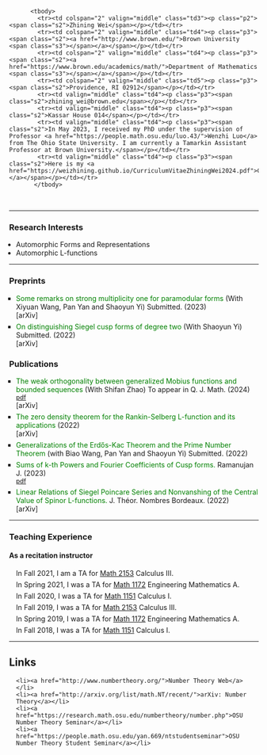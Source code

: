 
<!DOCTYPE html PUBLIC “-//W3C//DTD XHTML 1.0 Strict//EN”>

<html><head>

<!-- Global site tag (gtag.js) - Google Analytics -->
<script async src="https://www.googletagmanager.com/gtag/js?id=G-JQYT632GPP"></script>
<script>
  window.dataLayer = window.dataLayer || [];
  function gtag(){dataLayer.push(arguments);}
  gtag('js', new Date());

  gtag('config', 'G-JQYT632GPP');
</script>

<title>Zhining Wei</title>

  <link rel="stylesheet" href="mystyle.css" type="text/css">
  <style type="text/css" media="all">
    div.block
    {
      padding: 0 2em 1ex 2em;
      line-height: 1.2em;
    }
    ul
    {
      margin: 0 0 0 1em;
      padding: 0;
    }
    .simplelist
    {
      padding: 0pt 5pt 0pt 0pt;
      list-style-type: none;
      margin: 0;
    }
    li.title
    {
      list-style-type: square;
      margin-top: 6px;
    }
    span.title
    {
      color: #008000;
    }
    li.journal
    {
      list-style-type: none;
    }
    li.pdf
    {
      font-size: 90%;
      list-style-type: none;
    }
    li.instructor
    {
      list-style-type: none;
      margin-top: 6px;
    }
      li.grading
    {
      list-style-type: none;
      margin-top: 6px;
    }
    .paper
    {
      font-style: italic;
    }
    .coauthor
    {
      font-variant: small-caps;
    }
    p.clear
    {
      margin: 0;
      padding: 0;
      clear: both;
    }
    #main
    {
      color: black;
      padding: 10pt 15pt 10pt 15pt;
      margin: 0pt;
      line-height: 1.2em;
    }
    #repseminar
    {
      background-color: lightsalmon;
      text-align: center;
      padding: 2pt 5pt 3pt 5px;
      margin: 0;
      border: thin red solid;
      line-height: 1em;
      width: 150px;
      height: 45px;
      color: black;
    }
    #conference
    {
      background-color: #6CC417;
      text-align: center;
      padding: 2pt 5pt 3pt 5px;
      margin: 0 10px 0 40px;
      border: thin #006600 solid;
      line-height: 1em;
      width: 150px;
      color: black;
    }
    a.ou
    {
      color: black;
      text-decoration: none;
    }
    a.ou:hover
    {
      color: black;
      text-decoration: underline;
    }
  </style>
</head>
<body>

          <tbody>
            <tr><td colspan="2" valign="middle" class="td3"><p class="p2"><span class="s2">Zhining Wei</span></p></td></tr>
            <tr><td colspan="2" valign="middle" class="td4"><p class="p3"><span class="s2"><a href="http://www.brown.edu/">Brown University <span class="s3"></span></a></span></p></td></tr>
            <tr><td colspan="2" valign="middle" class="td4"><p class="p3"><span class="s2"><a href="https://www.brown.edu/academics/math/">Department of Mathematics <span class="s3"></span></a></span></p></td></tr>
            <tr><td colspan="2" valign="middle" class="td5"><p class="p3"><span class="s2">Providence, RI 02912</span></p></td></tr>
            <tr><td valign="middle" class="td4"><p class="p3"><span class="s2">zhining_wei@brown.edu</span></p></td></tr>
            <tr><td valign="middle" class="td4"><p class="p3"><span class="s2">Kassar House 014</span></p></td></tr>
            <tr><td valign="middle" class="td4"><p class="p3"><span class="s2">In May 2023, I received my PhD under the supervision of Professor <a href="https://people.math.osu.edu/luo.43/">Wenzhi Luo</a> from The Ohio State University. I am currently a Tamarkin Assistant Professor at Brown University.</span></p></td></tr> 
            <tr><td valign="middle" class="td4"><p class="p3"><span class="s2">Here is my <a href="https://weizhining.github.io/CurriculumVitaeZhiningWei2024.pdf">CV.</a></span></p></td></tr>
           </tbody>

<p class="p4"><span class="s1"></span><br></p>

<hr />

<h3><b>Research Interests</b></h3>
<ul class="ul1">
  <li>Automorphic Forms and Representations</li>
  <li>Automorphic L-functions</li>
</ul>



<hr />


<h3><b>Preprints </b></h3>
<ul class="ul1">

 <li class="title"><span class="title">Some remarks on strong multiplicity one for paramodular forms </span>  (With Xiyuan Wang, Pan Yan and Shaoyun Yi) Submitted. (2023)</li>
   [<a href="https://arxiv.org/pdf/2310.17144.pdf" style="text-decoration: none">arXiv</a>]
  
<li class="title"><span class="title">On distinguishing Siegel cusp forms of degree two</span>  (With Shaoyun Yi) Submitted. (2022)</li>
  [<a href="https://arxiv.org/pdf/2207.13234.pdf" style="text-decoration: none">arXiv</a>]

</ul>


<h3><b>Publications </b></h3>
<ul class="ul1">

<li class="title"><span class="title">The weak orthogonality between generalized Mobius functions and bounded sequences</span>  (With Shifan Zhao) To appear in Q. J. Math. (2024)</li>
  <li class="pdf"><a href="https://people.math.osu.edu/wei.863/Papers/The weak orthogonality between generalized Mobius functions and bounded sequences.pdf">pdf</a></li>
  [<a href="https://arxiv.org/pdf/2308.11114.pdf" style="text-decoration: none">arXiv</a>]


  

  <li class="title"><span class="title">The zero density theorem for the Rankin-Selberg L-function and its applications</span>  (2022)</li>
  [<a href="https://arxiv.org/pdf/2209.03462.pdf" style="text-decoration: none">arXiv</a>]

  <li class="title"><span class="title">Generalizations of the Erd&#337s-Kac Theorem and the Prime Number Theorem</span> (with Biao Wang, Pan Yan and Shaoyun Yi) Submitted. (2022)</li>
 

  <li class="title"><span class="title">Sums of k-th Powers and Fourier Coefficients of Cusp forms.</span> Ramanujan J. (2023)</li>
  <li class="pdf"><a href="https://people.math.osu.edu/wei.863/Papers/Sums of k-th Powers and Fourier Coefficients of Cusp forms.pdf">pdf</a></li>

  <li class="title"><span class="title">Linear Relations of Siegel Poincare Series and Nonvanshing of the Central Value of Spinor L-functions.</span>  J. Théor. Nombres Bordeaux. (2022)</li> 
  [<a href="https://arxiv.org/pdf/2110.06254.pdf" style="text-decoration: none">arXiv</a>]






</ul>



<hr />


<h3><b>Teaching Experience</b></h3>

<h4>As a recitation instructor</h4>

<ul class="ul1">
  <li class="instructor">In Fall 2021, I am a TA for <a href="https://math.osu.edu/courses/2153"> Math 2153</a> Calculus III.</li>

  <li class="instructor">In Spring 2021, I was a TA for <a href="https://math.osu.edu/courses/1172"> Math 1172</a> Engineering Mathematics A.</li>

  <li class="instructor">In Fall 2020, I was a TA for <a href="https://math.osu.edu/courses/1151"> Math 1151</a> Calculus I.</li>

  <li class="instructor">In Fall 2019, I was a TA for <a href="https://math.osu.edu/courses/2153"> Math 2153</a> Calculus III.</li>

  <li class="instructor">In Spring 2019, I was a TA for <a href="https://math.osu.edu/courses/1172"> Math 1172</a> Engineering Mathematics A.</li>

  <li class="instructor">In Fall 2018, I was a TA for <a href="https://math.osu.edu/courses/1151"> Math 1151</a> Calculus I.</li>

</ul>


<hr />

<h2>Links</h2>
<ul>
 
    <li><a href="http://www.numbertheory.org/">Number Theory Web</a></li>
    <li><a href="http://arxiv.org/list/math.NT/recent/">arXiv: Number Theory</a></li>
    <li><a href="https://research.math.osu.edu/numbertheory/number.php">OSU Number Theory Seminar</a></li>
    <li><a href="https://people.math.osu.edu/yan.669/ntstudentseminar">OSU Number Theory Student Seminar</a></li>

</ul>

</body>
</html>
